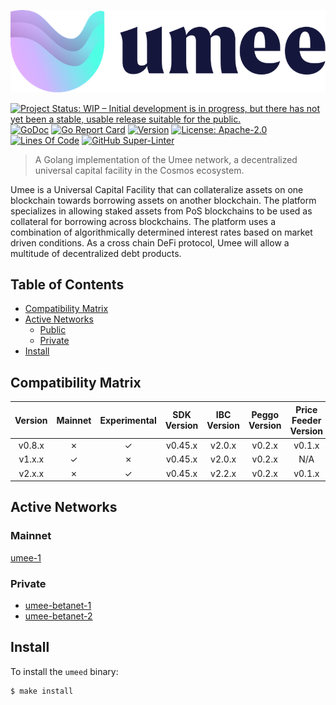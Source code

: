 <!-- markdownlint-disable MD041 -->
<!-- markdownlint-disable MD013 -->
![Logo!](assets/umee-logo.png)

[![Project Status: WIP – Initial development is in progress, but there has not yet been a stable, usable release suitable for the public.](https://img.shields.io/badge/repo%20status-WIP-yellow.svg?style=flat-square)](https://www.repostatus.org/#wip)
[![GoDoc](https://img.shields.io/badge/godoc-reference-blue?style=flat-square&logo=go)](https://godoc.org/github.com/umee-network/umee)
[![Go Report Card](https://goreportcard.com/badge/github.com/umee-network/umee?style=flat-square)](https://goreportcard.com/report/github.com/umee-network/umee)
[![Version](https://img.shields.io/github/tag/umee-network/umee.svg?style=flat-square)](https://github.com/umee-network/umee/releases/latest)
[![License: Apache-2.0](https://img.shields.io/github/license/umee-network/umee.svg?style=flat-square)](https://github.com/umee-network/umee/blob/main/LICENSE)
[![Lines Of Code](https://img.shields.io/tokei/lines/github/umee-network/umee?style=flat-square)](https://github.com/umee-network/umee)
[![GitHub Super-Linter](https://img.shields.io/github/workflow/status/umee-network/umee/Lint?style=flat-square&label=Lint)](https://github.com/marketplace/actions/super-linter)

> A Golang implementation of the Umee network, a decentralized universal capital
facility in the Cosmos ecosystem.

Umee is a Universal Capital Facility that can collateralize assets on one blockchain
towards borrowing assets on another blockchain. The platform specializes in
allowing staked assets from PoS blockchains to be used as collateral for borrowing
across blockchains. The platform uses a combination of algorithmically determined
interest rates based on market driven conditions. As a cross chain DeFi protocol,
Umee will allow a multitude of decentralized debt products.

## Table of Contents

- [Compatibility Matrix](#compatibility-matrix)
- [Active Networks](#active-networks)
  - [Public](#public)
  - [Private](#private)
- [Install](#install)

## Compatibility Matrix

| Version | Mainnet | Experimental | SDK Version | IBC Version | Peggo Version | Price Feeder Version |
|:-------:|:-------:|:------------:|:-----------:|:-----------:|:-------------:|:--------------------:|
|  v0.8.x |    ✗    |      ✓       |   v0.45.x   |    v2.0.x   |     v0.2.x    |        v0.1.x        |
|  v1.x.x |    ✓    |      ✗       |   v0.45.x   |    v2.0.x   |     v0.2.x    |         N/A          |
|  v2.x.x |    ✗    |      ✓       |   v0.45.x   |    v2.2.x   |     v0.2.x    |        v0.1.x        |

## Active Networks

### Mainnet

[umee-1](networks/umee-1)

### Private

- [umee-betanet-1](networks/umee-betanet-1)
- [umee-betanet-2](networks/umee-betanet-2)

## Install

To install the `umeed` binary:

```shell
$ make install
```
